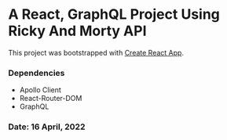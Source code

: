 # A React, GraphQL Project Using Ricky And Morty API

This project was bootstrapped with [Create React App](https://github.com/facebook/create-react-app).

### Dependencies
- Apollo Client
- React-Router-DOM
- GraphQL

### Date: 16 April, 2022